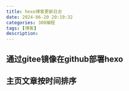 ```yaml
---
title: hexo博客更新日志
date: 2024-06-20 20:19:32
categories: 300编程
tags: [博客]
description: 
---
```

## 通过gitee镜像在github部署hexo

## 主页文章按时间排序 
